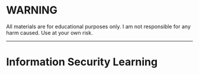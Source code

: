 # WARNING
All materials are for educational purposes only. I am not responsible for any harm caused.
Use at your own risk.
***

# Information Security Learning
